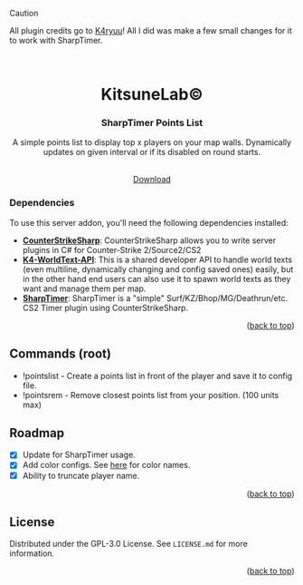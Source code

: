 <a name="readme-top"></a>

> [!CAUTION]
> All plugin credits go to [K4ryuu](https://github.com/K4ryuu)! All I did was make a few small changes for it to work with SharpTimer.

<!-- PROJECT LOGO -->
<br />
<div align="center">
  <h1 align="center">KitsuneLab©</h1>
  <h3 align="center">SharpTimer Points List</h3>
  <a align="center">A simple points list to display top x players on your map walls. Dynamically updates on given interval or if its disabled on round starts.</a>

  <p align="center">
    <br />
    <a href="https://github.com/M-archand/SharpTimer-WallLists/releases/">Download</a>
  </p>
</div>

<!-- ABOUT THE PROJECT -->

### Dependencies

To use this server addon, you'll need the following dependencies installed:

- [**CounterStrikeSharp**](https://github.com/roflmuffin/CounterStrikeSharp/releases): CounterStrikeSharp allows you to write server plugins in C# for Counter-Strike 2/Source2/CS2
- [**K4-WorldText-API**](https://github.com/K4ryuu/K4-WorldText-API): This is a shared developer API to handle world texts (even multiline, dynamically changing and config saved ones) easily, but in the other hand end users can also use it to spawn world texts as they want and manage them per map.
- [**SharpTimer**](https://github.com/Letaryat/poor-sharptimer): SharpTimer is a "simple" Surf/KZ/Bhop/MG/Deathrun/etc. CS2 Timer plugin using CounterStrikeSharp.
  
<p align="right">(<a href="#readme-top">back to top</a>)</p>

<!-- ROADMAP -->

## Commands (root)

- !pointslist - Create a points list in front of the player and save it to config file.
- !pointsrem - Remove closest points list from your position. (100 units max)

<!-- ROADMAP -->

## Roadmap

- [X] Update for SharpTimer usage.
- [X] Add color configs. See [here](https://i.sstatic.net/lsuz4.png) for color names.
- [X] Ability to truncate player name.

<p align="right">(<a href="#readme-top">back to top</a>)</p>

<!-- LICENSE -->

## License

Distributed under the GPL-3.0 License. See `LICENSE.md` for more information.

<p align="right">(<a href="#readme-top">back to top</a>)</p>
